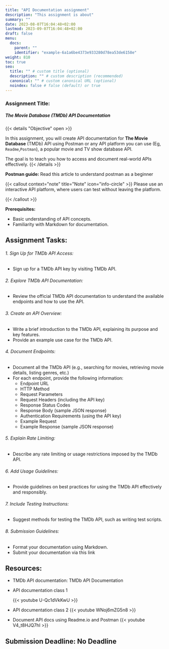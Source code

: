 ```yaml
---
title: "API Documentation assignment"
description: "This assignment is about"
summary: ""
date: 2023-08-07T16:04:48+02:00
lastmod: 2023-09-07T16:04:48+02:00
draft: false
menu:
  docs:
    parent: ""
    identifier: "example-6a1a6be4373e933280d78ea53de6158e"
weight: 810
toc: true
seo:
  title: "" # custom title (optional)
  description: "" # custom description (recommended)
  canonical: "" # custom canonical URL (optional)
  noindex: false # false (default) or true
---
```


### Assignment Title:

##### The Movie Database (TMDb) API Documentation

{{< details "Objective" open >}}

In this assignment, you will create API documentation for **The Movie Database** (TMDb) API using Postman or any API platform you can use (Eg, `Readme`,`Postman`), a popular movie and TV show database API.

The goal is to teach you how to access and document real-world APIs effectively.
{{< /details >}}

**Postman guide:** Read this article to understand postman as a beginner

{{< callout context="note" title="Note" icon="info-circle" >}}
Please use an interactive API platform, where users can test without leaving the platform.

{{< /callout >}}

**Prerequisites:**

- Basic understanding of API concepts.
- Familiarity with Markdown for documentation.

## Assignment Tasks:

###### 1. Sign Up for TMDb API Access:

- Sign up for a TMDb API key by visiting TMDb API.

###### 2. Explore TMDb API Documentation:

- Review the official TMDb API documentation to understand the available endpoints and how to use the API.

###### 3. Create an API Overview:

- Write a brief introduction to the TMDb API, explaining its purpose and key features.
- Provide an example use case for the TMDb API.

###### 4. Document Endpoints:

- Document all the TMDb API (e.g., searching for movies, retrieving movie details, listing genres, etc.)
- For each endpoint, provide the following information:
  - Endpoint URL
  - HTTP Method
  - Request Parameters
  - Request Headers (including the API key)
  - Response Status Codes
  - Response Body (sample JSON response)
  - Authentication Requirements (using the API key)
  - Example Request
  - Example Response (sample JSON response)

###### 5. Explain Rate Limiting:

- Describe any rate limiting or usage restrictions imposed by the TMDb API.

###### 6. Add Usage Guidelines:

- Provide guidelines on best practices for using the TMDb API effectively and responsibly.

###### 7. Include Testing Instructions:

- Suggest methods for testing the TMDb API, such as writing test scripts.

###### 8. Submission Guidelines:

- Format your documentation using Markdown.
- Submit your documentation via this link

## Resources:

- TMDb API documentation: TMDb API Documentation

- API documentation class 1

  {{< youtube U-Qc1dVkKwU >}}

- API documentation class 2
  {{< youtube WNoj6mZG5n8 >}}

- Document API docs using Readme.io and Postman
  {{< youtube V4_t8HJQ7hI >}}

## Submission Deadline: No Deadline
